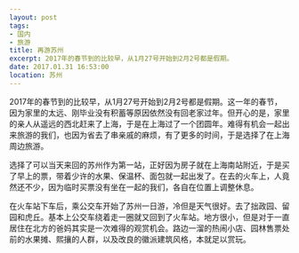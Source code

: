 ```yaml
---
layout: post
tags: 
- 国内
- 旅游
title: 再游苏州
excerpt: 2017年的春节到的比较早，从1月27号开始到2月2号都是假期。
date: 2017.01.31 16:53:00
location: 苏州
---
```


2017年的春节到的比较早，从1月27号开始到2月2号都是假期。这一年的春节，因为家里的太远、刚毕业没有积蓄等原因依然没有回老家过年。但开心的是，家里的亲人从遥远的西北赶来了上海，于是在上海过了一个团圆年。难得有机会一起出来旅游的我们，也因为省去了串亲戚的麻烦，有了更多的时间，于是选择了在上海周边旅游。

选择了可以当天来回的苏州作为第一站，正好因为房子就在上海南站附近，于是买了早上的票，带着少许的水果、保温杯、面包就一起出发了。在去的火车上，人竟然还不少，因为临时买票没有坐在一起的我们，各自在位置上调整休息。

在火车站下车后，乘公交车开始了苏州一日游，冷但是天气很好。去了拙政园、留园和虎丘。基本上公交车绕着走一圈就又回到了火车站。地方很小，但是对于一直居住在北方的爸妈其实是一次难得的观赏机会。路边一溜的热闹小店、园林售票处前的水果摊、熙攘的人群，以及改良的徽派建筑风格，本就足以赏玩。
